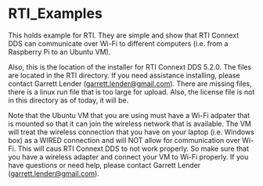 # RTI_Examples

This holds example for RTI. They are simple and show that RTI Connext DDS can communicate over Wi-Fi to different computers (i.e. from a Raspberry Pi to an Ubuntu VM).

Also, this is the location of the installer for RTI Connext DDS 5.2.0. The files are located in the RTI directory. If you need assistance installing, please contact Garrett Lender (garrett.lender@gmail.com). There are missing files, there is a linux run file that is too large for upload. Also, the license file is not in this directory as of today, it will be.

Note that the Ubuntu VM that you are using must have a Wi-Fi adpater that is mounted so that it can join the wireless network that is available. The VM will treat the wireless connection that you have on your laptop (i.e. Windows box) as a WIRED connection and will NOT allow for communication over Wi-Fi. This will caus RTI Connext DDS to not work properly. So make sure that you have a wireless adapter and connect your VM to Wi-Fi properly. If you have questions or need help, please contact Garrett Lender (garrett.lender@gmail.com). 
